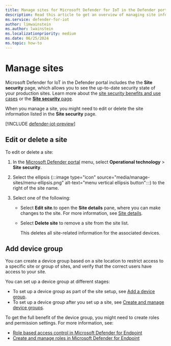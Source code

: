 ```yaml
---
title: Manage sites for Microsoft Defender for IoT in the Defender portal
description: Read this article to get an overview of managing site information in the Site security page.
ms.service: defender-for-iot
author: limwainstein
ms.author: lwainstein
ms.localizationpriority: medium
ms.date: 06/25/2024
ms.topic: how-to
---
```


# Manage sites

Microsoft Defender for IoT in the Defender portal includes the the **Site security** page, which allows you to see the up-to-date security state of your production sites. Learn more about the [site security benefits and use cases](site-security-overview.md) or the [**Site security** page](monitor-site-security.md).

When you manage a site, you might need to edit or delete the site information listed in the **Site security** page.

[!INCLUDE [defender-iot-preview](../includes//defender-for-iot-defender-public-preview.md)]

## Edit or delete a site

To edit or delete a site:

1. In the [Microsoft Defender portal](https://security.microsoft.com/machines) menu, select **Operational technology** > **Site security**.
1. Select the ellipsis (:::image type="icon" source="media/manage-sites/menu-ellipsis.png" alt-text="menu vertical ellipsis button":::) to the right of the site name. 
1. Select one of the following:

    - Select **Edit site**.to open the **Site details** pane, where you can make changes to the site. For more information, see [Site details](set-up-sites.md).
    - Select **Delete site** to remove a site from the site list. 
        
        This deletes all site-related information for the associated devices.

## Add device group

You can create a device group based on a site location to restrict access to a specific site or group of sites, and verify that the correct users have access to your site.

You can set up a device group at different stages:

- To set up a device group as part of the site setup, see [Add a device group](set-up-sites.md#add-device-group).
- To set up a device group after you set up a site, see [Create and manage device groups](/defender-endpoint/machine-groups.md).

To get the full benefit of the device group, you might need to create roles and permission settings. For more information, see: 

- [Role based access control in Microsoft Defender for Endpoint](/defender-endpoint/rbac.md) 
- [Create and manage roles in Microsoft Defender for Endpoint](/defender-endpoint/user-roles.md)